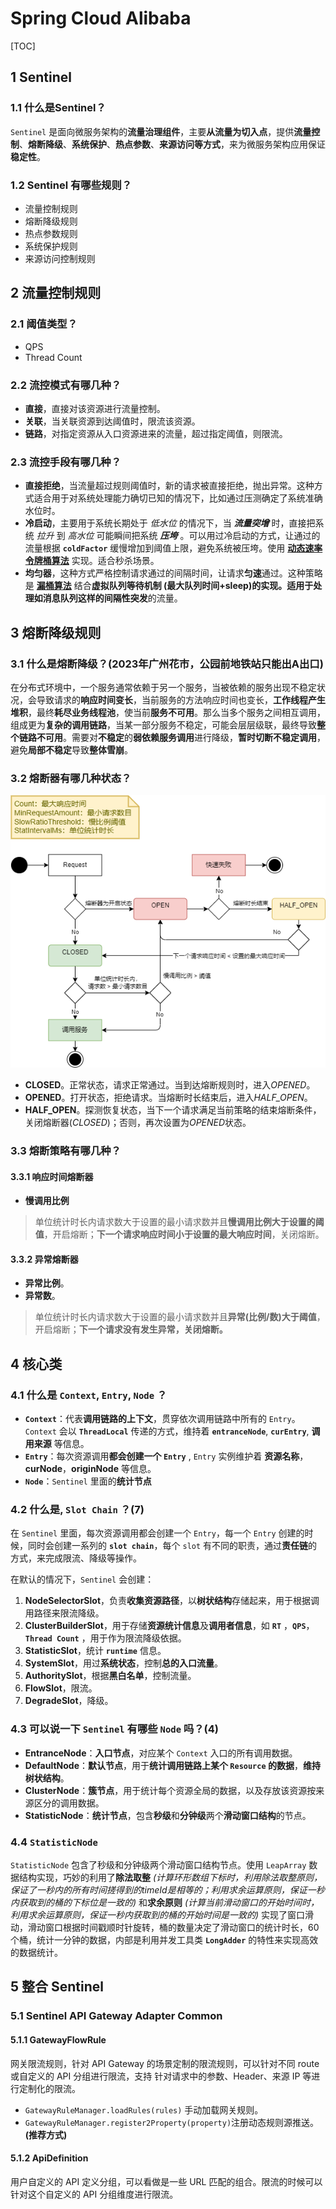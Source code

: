 # Spring Cloud Alibaba

[TOC]

## 1 Sentinel

### 1.1 什么是Sentinel？

`Sentinel` 是面向微服务架构的**流量治理组件**，主要**从流量为切入点**，提供**流量控制**、**熔断降级**、**系统保护**、**热点参数**、**来源访问等方式**，来为微服务架构应用保证**稳定性**。

### 1.2 Sentinel 有哪些规则？

* 流量控制规则
* 熔断降级规则
* 热点参数规则
* 系统保护规则
* 来源访问控制规则

## 2 流量控制规则

### 2.1 阈值类型？

* QPS
* Thread Count

### 2.2 流控模式有哪几种？

* **直接**，直接对该资源进行流量控制。
* **关联**，当关联资源到达阈值时，限流该资源。
* **链路**，对指定资源从入口资源进来的流量，超过指定阈值，则限流。

### 2.3 流控手段有哪几种？

* **直接拒绝**，当流量超过规则阈值时，新的请求被直接拒绝，抛出异常。这种方式适合用于对系统处理能力确切已知的情况下，比如通过压测确定了系统准确水位时。
* **冷启动**，主要用于系统长期处于 *低水位* 的情况下，当 ***流量突增*** 时，直接把系统 *拉升* 到 *高水位* 可能瞬间把系统 ***压垮*** 。可以用过冷启动的方式，让通过的流量根据 **`coldFactor`** 缓慢增加到阈值上限，避免系统被压垮。使用 **[动态速率令牌桶算法](../../../Algorithm/TokenBucket.md)** 实现。适合秒杀场景。
* **均匀器**，这种方式严格控制请求通过的间隔时间，让请求**匀速**通过。这种策略是 **[漏桶算法](../../../Algorithm/LeakyBucket.md)** 结合**虚拟队列等待机制 (最大队列时间+sleep)**的实现。适用于处理如消息队列这样的**间隔性突发**的流量。

## 3 熔断降级规则

### 3.1 什么是熔断降级？(2023年广州花市，公园前地铁站只能出A出口)

在分布式环境中，一个服务通常依赖于另一个服务，当被依赖的服务出现不稳定状况，会导致请求的**响应时间变长**，当前服务的方法响应时间也变长，**工作线程产生堆积**，最终**耗尽业务线程池**，使当前**服务不可用**。那么当多个服务之间相互调用，组成更为**复杂的调用链路**，当某一部分服务不稳定，可能会层层级联，最终导致**整个链路不可用**。需要对**不稳定**的**弱依赖服务调用**进行降级，**暂时切断不稳定调用**，避免**局部不稳定**导致**整体雪崩**。

### 3.2 熔断器有哪几种状态？

![slow_request_ratio.png](images/slow_request_ratio.drawio.png)

* **CLOSED**。正常状态，请求正常通过。当到达熔断规则时，进入*OPENED*。
* **OPENED**。打开状态，拒绝请求。当熔断时长结束后，进入*HALF_OPEN*。
* **HALF_OPEN**。探测恢复状态，当下一个请求满足当前策略的结束熔断条件，关闭熔断器(*CLOSED*)；否则，再次设置为*OPENED*状态。

### 3.3 熔断策略有哪几种？

#### 3.3.1 响应时间熔断器

* **慢调用比例**

> 单位统计时长内请求数大于设置的最小请求数并且**慢调用比例大于设置的阈值**，开启熔断；**下一个请求响应时间小于设置的最大响应时间**，关闭熔断。

#### 3.3.2 异常熔断器

* **异常比例**。
* **异常数**。

>单位统计时长内请求数大于设置的最小请求数并且**异常(比例/数)大于阈值**，开启熔断；**下一个请求没有发生异常，关闭熔断。**

## 4 核心类

### 4.1 什么是 `Context`, `Entry`, `Node` ？

* **`Context`**：代表**调用链路的上下文**，贯穿依次调用链路中所有的 `Entry`。`Context` 会以 **`ThreadLocal`** 传递的方式，维持着 **`entranceNode`**, **`curEntry`**, **调用来源** 等信息。
* **`Entry`**：每次资源调用**都会创建一个 `Entry`** , `Entry` 实例维护着 **资源名称**，**curNode**，**originNode** 等信息。
* **`Node`**：`Sentinel` 里面的**统计节点**

### 4.2 什么是, `Slot Chain` ？(7)

在 `Sentinel` 里面，每次资源调用都会创建一个 `Entry`，每一个 `Entry` 创建的时候，同时会创建一系列的 **`slot chain`**，每个 `slot` 有不同的职责，通过**责任链**的方式，来完成限流、降级等操作。

在默认的情况下，`Sentinel` 会创建：

1. **NodeSelectorSlot**，负责**收集资源路径**，以**树状结构**存储起来，用于根据调用路径来限流降级。
2. **ClusterBuilderSlot**，用于存储**资源统计信息**及**调用者信息**，如 **`RT`** ，**`QPS`**，**`Thread Count`** ，用于作为限流降级依据。
3. **StatisticSlot**，统计 **`runtime`** 信息。
4. **SystemSlot**，用过**系统状态**，控制**总的入口流量**。
5. **AuthoritySlot**，根据**黑白名单**，控制流量。
6. **FlowSlot**，限流。
7. **DegradeSlot**，降级。
  
### 4.3 可以说一下 `Sentinel` 有哪些 `Node` 吗？(4)

* **EntranceNode**：**入口节点**，对应某个 `Context` 入口的所有调用数据。
* **DefaultNode**：**默认节点**，用于**统计调用链路上某个 `Resource` 的数据**，**维持树状结构**。
* **ClusterNode**：**簇节点**，用于统计每个资源全局的数据，以及存放该资源按来源区分的调用数据。
* **StatisticNode**：**统计节点**，包含**秒级**和**分钟级**两个**滑动窗口结构**的节点。

### 4.4 `StatisticNode`

`StatisticNode` 包含了秒级和分钟级两个滑动窗口结构节点。使用 `LeapArray` 数据结构实现，巧妙的利用了**除法取整** *(计算环形数组下标时，利用除法取整原则，保证了一秒内的所有时间搓得到的timeId是相等的；利用求余运算原则，保证一秒内获取到的桶的下标位是一致的)* 和**求余原则** *(计算当前滑动窗口的开始时间时，利用求余运算原则，保证一秒内获取到的桶的开始时间是一致的)* 实现了窗口滑动，滑动窗口根据时间戳顺时针旋转，桶的数量决定了滑动窗口的统计时长，60个桶，统计一分钟的数据，内部是利用并发工具类 **`LongAdder`** 的特性来实现高效的数据统计。

## 5 整合 Sentinel

### 5.1 Sentinel API Gateway Adapter Common

#### 5.1.1 GatewayFlowRule

网关限流规则，针对 API Gateway 的场景定制的限流规则，可以针对不同 route 或自定义的 API 分组进行限流，支持 针对请求中的参数、Header、来源 IP 等进行定制化的限流。

* `GatewayRuleManager.loadRules(rules)` 手动加载网关规则。
* `GatewayRuleManager.register2Property(property)`注册动态规则源推送。**(推荐方式)**

#### 5.1.2 ApiDefinition

用户自定义的 API 定义分组，可以看做是一些 URL 匹配的组合。限流的时候可以针对这个自定义的 API 分组维度进行限流。
